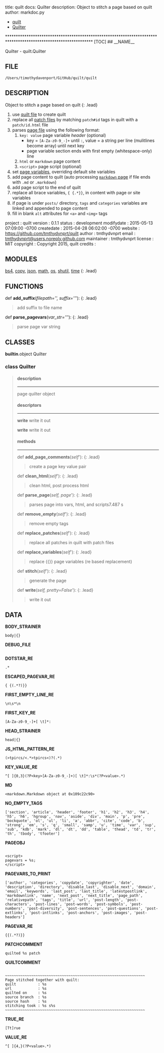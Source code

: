 title: quilt docs: Quilter
description: Object to stitch a page based on quilt
author: markdoc.py

<ul class="breadcrumb">
<li><a href="index.html">quilt</a></li>
<li><a href="Quilter.html">Quilter</a></li>
</ul>
****************************************************************************************************************
[TOC]
## __NAME__

Quilter - quilt.Quilter

## __FILE__

`/Users/timothydavenport/GitHub/quilt/quilt`

## __DESCRIPTION__

Object to stitch a page based on quilt
{: .lead}

1. use [quilt file](#quiltfile) to create quilt
2. replace all [patch files](#patchfile) by matching `patch#id` tags in quilt with a `patch/id.html` file
3. parses [page file](#pagefile) using the following format:
    1. `key: value` page variable *header* (optional)
        * key = `[A-Za-z0-9_-]+` until `:`, value = a string per line (mulitlines become array) until next key
        * page variable section ends with first empty (whitespace-only) line
    2. `html` or `markdown` page content
    3. `<script>` page script (optional)
4. set [page variables](#pagevars), overriding default site variables
5. add page content to quilt (auto processing [`markdown` page](#pagefilemd) if file ends with `.md` or `.markdown`)
6. add page script to the end of quilt
7. replace all brace variables, `{ {.*}}`, in content with page or site variables
8. if page is under `posts/` directory, `tags` and `categories` variables are linked and appended to page content
9. fill in blank `alt` attributes for `<a>` and `<img>` tags

project    : quilt
version    : 0.1.1
status     : development
modifydate : 2015-05-13 07:09:00 -0700
createdate : 2015-04-28 06:02:00 -0700
website    : https://github.com/tmthydvnprt/quilt
author     : tmthydvnprt
email      : tmthydvnprt@users.noreply.github.com
maintainer : tmthydvnprt
license    : MIT
copyright  : Copyright 2015, quilt
credits    :

## __MODULES__

[bs4](https://www.google.com/#q=python+bs4), [copy](https://www.google.com/#q=python+copy), [json](https://www.google.com/#q=python+json), [math](https://www.google.com/#q=python+math), [os](https://www.google.com/#q=python+os), [shutil](https://www.google.com/#q=python+shutil), [time](https://www.google.com/#q=python+time)
{: .lead}

## __FUNCTIONS__

def __add\_suffix__(_filepath='', suffix=''_'):
{: .lead}
> add suffix to file name

def __parse\_pagevars__(_var\_str=''_'):
{: .lead}
> parse page var string

## __CLASSES__

__builtin__.object
    Quilter

### class __Quilter__
> #### description
> ****************
> page quilter object
> 
> 
> #### descriptors
> ****************
> __write__
> write it out
> 
> __write__
> write it out
> 
> #### methods
> ****************
> def __add\_page\_comments__(_self_'):
> {: .lead}
> > create a page key value pair
> 
> def __clean\_html__(_self_'):
> {: .lead}
> > clean html, post process html
> 
> def __parse\_page__(_self, page_'):
> {: .lead}
> > parses page into vars, html, and scripts7.487 s
> 
> def __remove\_empty__(_self_'):
> {: .lead}
> > remove empty tags
> 
> def __replace\_patches__(_self_'):
> {: .lead}
> > replace all patches in quilt with patch files
> 
> def __replace\_variables__(_self_'):
> {: .lead}
> > replace {{}} page variables (re based replacement)
> 
> def __stitch__(_self_'):
> {: .lead}
> > generate the page
> 
> def __write__(_self, pretty=False_'):
> {: .lead}
> > write it out
>

## __DATA__

__BODY\_STRAINER__
```
body|{}
```

__DEBUG\_FILE__
```

```

__DOTSTAR\_RE__
```
.*
```

__ESCAPED\_PAGEVAR\_RE__
```
{ {(.*?)}}
```

__FIRST\_EMPTY\_LINE\_RE__
```
\n\s*\n
```

__FIRST\_KEY\_RE__
```
[A-Za-z0-9_-]+[ \t]*:
```

__HEAD\_STRAINER__
```
head|{}
```

__JS\_HTML\_PATTERN\_RE__
```
(>tpircs/<.*>tpircs<)?(.*)
```

__KEY\_VALUE\_RE__
```
^[ ]{0,3}(?P<key>[A-Za-z0-9_-]+)[ \t]*:\s*(?P<value>.*)
```

__MD__
```
<markdown.Markdown object at 0x109c22c90>
```

__NO\_EMPTY\_TAGS__
```
['section', 'article', 'header', 'footer', 'h1', 'h2', 'h3', 'h4', 'h5', 'h6', 'hgroup', 'nav', 'aside', 'div', 'main', 'p', 'pre', 'bockquote', 'ol', 'ul', 'li', 'a', 'abbr', 'cite', 'code', 'b', 'strong', 'em', 's', 'q', 'small', 'samp', 'u', 'time', 'var', 'sup', 'sub', 'kdb', 'mark', 'dl', 'dt', 'dd', 'table', 'thead', 'td', 'tr', 'th', 'tbody', 'tfooter']
```

__PAGEOBJ__
```

<script>
pagevars = %s;
</script>
```

__PAGEVARS\_TO\_PRINT__
```
['author', 'categories', 'copydate', 'copyrighter', 'date', 'description', 'directory', 'disable_last', 'disable_next', 'domain', 'email', 'keywords', 'last_post', 'last_title', 'latestpostlink', 'markdownlink', 'name', 'next_post', 'next_title', 'page_path', 'relativepath', 'tags', 'title', 'url', 'post-length', 'post-characters', 'post-lines', 'post-words', 'post-symbols', 'post-numbers', 'post-diversity', 'post-sentences', 'post-questions', 'post-extlinks', 'post-intlinks', 'post-anchors', 'post-images', 'post-headers']
```

__PAGEVAR\_RE__
```
{{(.*?)}}
```

__PATCHCOMMENT__
```
quilted %s patch
```

__QUILTCOMMENT__
```

~~~~~~~~~~~~~~~~~~~~~~~~~~~~~~~~~~~~~~~~~~~~~~~~~~~~~~~~~~~~~~~~
Page stitched together with quilt:
quilt          : %s
url            : %s
quilted on     : %s
source branch  : %s
source hash    : %s
stitching took : %s s%s
~~~~~~~~~~~~~~~~~~~~~~~~~~~~~~~~~~~~~~~~~~~~~~~~~~~~~~~~~~~~~~~~

```

__TRUE\_RE__
```
[Tt]rue
```

__VALUE\_RE__
```
^[ ]{4,}(?P<value>.*)
```


